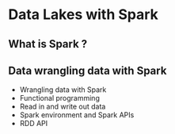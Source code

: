 # Data Lakes with Spark

## What is Spark ?

## Data wrangling data with Spark
* Wrangling data with Spark
* Functional programming
* Read in and write out data
* Spark environment and Spark APIs
* RDD API
